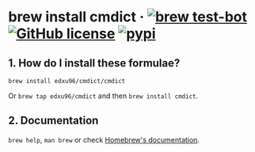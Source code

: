 # brew install cmdict &middot; [![brew test-bot](https://github.com/edxu96/homebrew-cmdict/actions/workflows/tests.yml/badge.svg)](https://github.com/edxu96/homebrew-cmdict/actions/workflows/tests.yml) [![GitHub license](https://img.shields.io/badge/license-MIT-blue.svg)](https://github.com/edxu96/homebrew-cmdict/blob/main/LICENSE) [![pypi](https://badge.fury.io/py/cmdict.svg)](https://pypi.org/project/cmdict/)

## 1. How do I install these formulae?

`brew install edxu96/cmdict/cmdict`

Or `brew tap edxu96/cmdict` and then `brew install cmdict`.

## 2. Documentation

`brew help`, `man brew` or check [Homebrew's documentation](https://docs.brew.sh).
